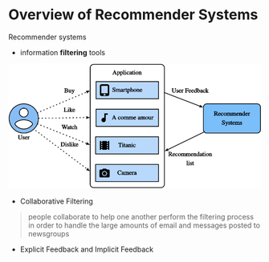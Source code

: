 # Overview of Recommender Systems

Recommender systems

- information **filtering** tools

![intro](images/rec-intro.svg)

- Collaborative Filtering

> people collaborate to help one another perform the filtering process in order to handle the large amounts of email and messages posted to newsgroups

- Explicit Feedback and Implicit Feedback
